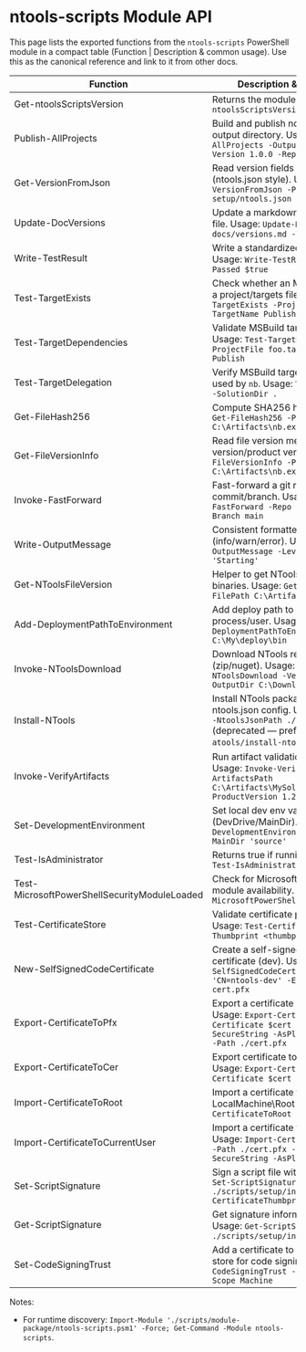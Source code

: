 # ntools-scripts Module API

This page lists the exported functions from the `ntools-scripts` PowerShell module in a compact table (Function | Description & common usage). Use this as the canonical reference and link to it from other docs.

| Function | Description & common usage |
|---|---|
| Get-ntoolsScriptsVersion | Returns the module version. Usage: `Get-ntoolsScriptsVersion` |
| Publish-AllProjects | Build and publish non-test projects to an output directory. Usage: `Publish-AllProjects -OutputDir C:\Artifacts -Version 1.0.0 -RepositoryRoot C:\MyRepo` |
| Get-VersionFromJson | Read version fields from a JSON file (ntools.json style). Usage: `Get-VersionFromJson -Path ./dev-setup/ntools.json` |
| Update-DocVersions | Update a markdown table of versions in a file. Usage: `Update-DocVersions -File docs/versions.md -Version 1.2.3` |
| Write-TestResult | Write a standardized test result line. Usage: `Write-TestResult -Name 'smoke' -Passed $true` |
| Test-TargetExists | Check whether an MSBuild target exists in a project/targets file. Usage: `Test-TargetExists -ProjectFile foo.targets -TargetName Publish` |
| Test-TargetDependencies | Validate MSBuild target dependencies. Usage: `Test-TargetDependencies -ProjectFile foo.targets -TargetName Publish` |
| Test-TargetDelegation | Verify MSBuild target delegation patterns used by `nb`. Usage: `Test-TargetDelegation -SolutionDir .` |
| Get-FileHash256 | Compute SHA256 hash of a file. Usage: `Get-FileHash256 -Path C:\Artifacts\nb.exe` |
| Get-FileVersionInfo | Read file version metadata (file version/product version). Usage: `Get-FileVersionInfo -Path C:\Artifacts\nb.exe` |
| Invoke-FastForward | Fast-forward a git ref to a specified commit/branch. Usage: `Invoke-FastForward -Repo . -Remote origin -Branch main` |
| Write-OutputMessage | Consistent formatted output writer (info/warn/error). Usage: `Write-OutputMessage -Level Info -Message 'Starting'` |
| Get-NToolsFileVersion | Helper to get NTools product version from binaries. Usage: `Get-NToolsFileVersion -FilePath C:\Artifacts\nb.exe` |
| Add-DeploymentPathToEnvironment | Add deploy path to PATH for current process/user. Usage: `Add-DeploymentPathToEnvironment -Path C:\My\deploy\bin` |
| Invoke-NToolsDownload | Download NTools release artifacts (zip/nuget). Usage: `Invoke-NToolsDownload -Version 1.2.3 -OutputDir C:\Downloads` |
| Install-NTools | Install NTools packages based on an ntools.json config. Usage: `Install-NTools -NtoolsJsonPath ./dev-setup/ntools.json` (deprecated — prefer `python atools/install-ntools.py`) |
| Invoke-VerifyArtifacts | Run artifact validation (hashes, versions). Usage: `Invoke-VerifyArtifacts -ArtifactsPath C:\Artifacts\MySolution\Release\1.2.3 -ProductVersion 1.2.3` |
| Set-DevelopmentEnvironment | Set local dev env variables (DevDrive/MainDir). Usage: `Set-DevelopmentEnvironment -DevDrive 'D:' -MainDir 'source'` |
| Test-IsAdministrator | Returns true if running elevated. Usage: `Test-IsAdministrator` |
| Test-MicrosoftPowerShellSecurityModuleLoaded | Check for Microsoft.PowerShell.Security module availability. Usage: `Test-MicrosoftPowerShellSecurityModuleLoaded` |
| Test-CertificateStore | Validate certificate presence in store. Usage: `Test-CertificateStore -Thumbprint <thumbprint>` |
| New-SelfSignedCodeCertificate | Create a self-signed code-signing certificate (dev). Usage: `New-SelfSignedCodeCertificate -Subject 'CN=ntools-dev' -ExportPath ./dev-cert.pfx` |
| Export-CertificateToPfx | Export a certificate object to PFX file. Usage: `Export-CertificateToPfx -Certificate $cert -Password (ConvertTo-SecureString -AsPlainText 'pw' -Force) -Path ./cert.pfx` |
| Export-CertificateToCer | Export certificate to .cer (DER/PEM). Usage: `Export-CertificateToCer -Certificate $cert -Path ./cert.cer` |
| Import-CertificateToRoot | Import a certificate to the LocalMachine\Root store. Usage: `Import-CertificateToRoot -Path ./cert.cer` |
| Import-CertificateToCurrentUser | Import a certificate to CurrentUser store. Usage: `Import-CertificateToCurrentUser -Path ./cert.pfx -Password (ConvertTo-SecureString -AsPlainText 'pw' -Force)` |
| Set-ScriptSignature | Sign a script file with a certificate. Usage: `Set-ScriptSignature -ScriptPath ./scripts/setup/install.ps1 -CertificateThumbprint <thumbprint>` |
| Get-ScriptSignature | Get signature information for a script file. Usage: `Get-ScriptSignature -ScriptPath ./scripts/setup/install.ps1` |
| Set-CodeSigningTrust | Add a certificate to the machine/user trust store for code signing flows. Usage: `Set-CodeSigningTrust -Path ./cert.cer -Scope Machine` |

Notes:
- For runtime discovery: `Import-Module './scripts/module-package/ntools-scripts.psm1' -Force; Get-Command -Module ntools-scripts`.


